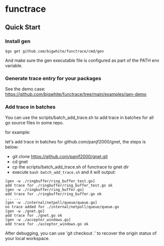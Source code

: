 # functrace

## Quick Start

### Install gen

```
$go get github.com/bigwhite/functrace/cmd/gen
```
And make sure the gen executable file is configured as part of the PATH env variable.

### Generate trace entry for your packages

See the demo case: https://github.com/bigwhite/functrace/tree/main/examples/gen-demo

### Add trace in batches

You can use the scripts/batch_add_trace.sh to add trace in batches for all go source files in some repo.

for example:

let's add trace in batches for github.com/panjf2000/gnet, the steps is below:

- git clone https://github.com/panjf2000/gnet.git
- cd gnet
- cp the scripts/batch_add_trace.sh of functrace to gnet dir
- execute ```bash batch_add_trace.sh``` and it will output:

```
[gen -w ./ringbuffer/ring_buffer_test.go]
add trace for ./ringbuffer/ring_buffer_test.go ok
[gen -w ./ringbuffer/ring_buffer.go]
add trace for ./ringbuffer/ring_buffer.go ok
... ...
[gen -w ./internal/netpoll/queue/queue.go]
no trace added for ./internal/netpoll/queue/queue.go
[gen -w ./gnet.go]
add trace for ./gnet.go ok
[gen -w ./acceptor_windows.go]
add trace for ./acceptor_windows.go ok
```

After debugging, you can use 'git checkout .' to recover the origin status of your local workspace.
